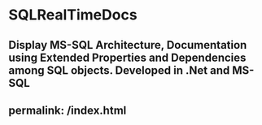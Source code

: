 # SQLRealTimeDocs
Display MS-SQL Architecture, Documentation using Extended Properties and Dependencies among SQL objects. Developed in .Net and MS-SQL
---
permalink: /index.html
---
